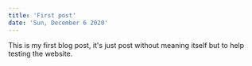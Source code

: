 ```yaml
---
title: 'First post'
date: 'Sun, December 6 2020'
---
```


This is my first blog post, it's just post without meaning itself but to help testing the website. 